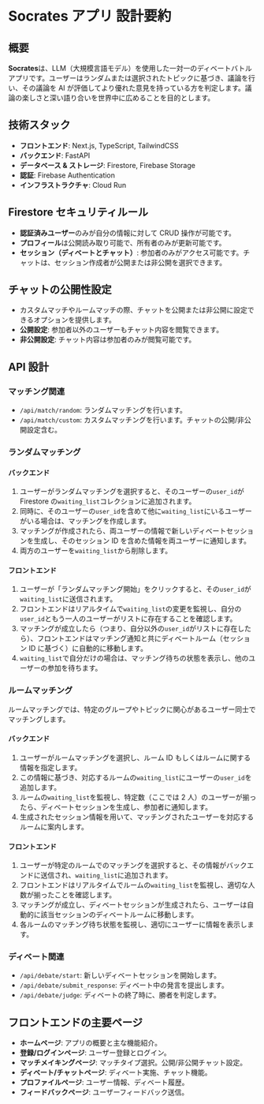 # Socrates アプリ 設計要約

## 概要

**Socrates**は、LLM（大規模言語モデル）を使用した一対一のディベートバトルアプリです。ユーザーはランダムまたは選択されたトピックに基づき、議論を行い、その議論を AI が評価してより優れた意見を持っている方を判定します。議論の楽しさと深い語り合いを世界中に広めることを目的とします。

## 技術スタック

- **フロントエンド**: Next.js, TypeScript, TailwindCSS
- **バックエンド**: FastAPI
- **データベース & ストレージ**: Firestore, Firebase Storage
- **認証**: Firebase Authentication
- **インフラストラクチャ**: Cloud Run

## Firestore セキュリティルール

- **認証済みユーザー**のみが自分の情報に対して CRUD 操作が可能です。
- **プロフィール**は公開読み取り可能で、所有者のみが更新可能です。
- **セッション（ディベートとチャット）**: 参加者のみがアクセス可能です。チャットは、セッション作成者が公開または非公開を選択できます。

## チャットの公開性設定

- カスタムマッチやルームマッチの際、チャットを公開または非公開に設定できるオプションを提供します。
- **公開設定**: 参加者以外のユーザーもチャット内容を閲覧できます。
- **非公開設定**: チャット内容は参加者のみが閲覧可能です。

## API 設計

### マッチング関連

- `/api/match/random`: ランダムマッチングを行います。
- `/api/match/custom`: カスタムマッチングを行います。チャットの公開/非公開設定含む。

### ランダムマッチング

#### バックエンド

1. ユーザーがランダムマッチングを選択すると、そのユーザーの`user_id`が Firestore の`waiting_list`コレクションに追加されます。
2. 同時に、そのユーザーの`user_id`を含めて他に`waiting_list`にいるユーザーがいる場合は、マッチングを作成します。
3. マッチングが作成されたら、両ユーザーの情報で新しいディベートセッションを生成し、そのセッション ID を含めた情報を両ユーザーに通知します。
4. 両方のユーザーを`waiting_list`から削除します。

#### フロントエンド

1. ユーザーが「ランダムマッチング開始」をクリックすると、その`user_id`が`waiting_list`に送信されます。
2. フロントエンドはリアルタイムで`waiting_list`の変更を監視し、自分の`user_id`ともう一人のユーザーがリストに存在することを確認します。
3. マッチングが成立したら（つまり、自分以外の`user_id`がリストに存在したら）、フロントエンドはマッチング通知と共にディベートルーム（セッション ID に基づく）に自動的に移動します。
4. `waiting_list`で自分だけの場合は、マッチング待ちの状態を表示し、他のユーザーの参加を待ちます。

### ルームマッチング

ルームマッチングでは、特定のグループやトピックに関心があるユーザー同士でマッチングします。

#### バックエンド

1. ユーザーがルームマッチングを選択し、ルーム ID もしくはルームに関する情報を指定します。
2. この情報に基づき、対応するルームの`waiting_list`にユーザーの`user_id`を追加します。
3. ルームの`waiting_list`を監視し、特定数（ここでは 2 人）のユーザーが揃ったら、ディベートセッションを生成し、参加者に通知します。
4. 生成されたセッション情報を用いて、マッチングされたユーザーを対応するルームに案内します。

#### フロントエンド

1. ユーザーが特定のルームでのマッチングを選択すると、その情報がバックエンドに送信され、`waiting_list`に追加されます。
2. フロントエンドはリアルタイムでルームの`waiting_list`を監視し、適切な人数が揃ったことを確認します。
3. マッチングが成立し、ディベートセッションが生成されたら、ユーザーは自動的に該当セッションのディベートルームに移動します。
4. 各ルームのマッチング待ち状態を監視し、適切にユーザーに情報を表示します。

### ディベート関連

- `/api/debate/start`: 新しいディベートセッションを開始します。
- `/api/debate/submit_response`: ディベート中の発言を提出します。
- `/api/debate/judge`: ディベートの終了時に、勝者を判定します。

## フロントエンドの主要ページ

- **ホームページ**: アプリの概要と主な機能紹介。
- **登録/ログインページ**: ユーザー登録とログイン。
- **マッチメイキングページ**: マッチタイプ選択。公開/非公開チャット設定。
- **ディベート/チャットページ**: ディベート実施、チャット機能。
- **プロファイルページ**: ユーザー情報、ディベート履歴。
- **フィードバックページ**: ユーザーフィードバック送信。
